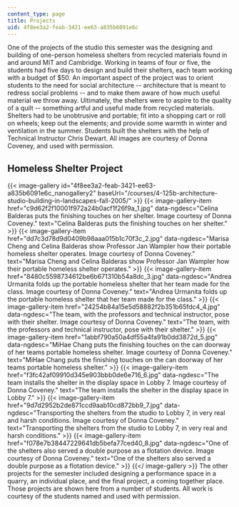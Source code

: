 ```yaml
---
content_type: page
title: Projects
uid: 4f8ee3a2-feab-3421-ee63-a835b6091e6c
---
```


One of the projects of the studio this semester was the designing and building of one-person homeless shelters from recycled materials found in and around MIT and Cambridge. Working in teams of four or five, the students had five days to design and build their shelters, each team working with a budget of $50. An important aspect of the project was to orient students to the need for social architecture -- architecture that is meant to redress social problems -- and to make them aware of how much useful material we throw away. Ultimately, the shelters were to aspire to the quality of a quilt -- something artful and useful made from recycled materials. Shelters had to be unobtrusive and portable; fit into a shopping cart or roll on wheels; keep out the elements; and provide some warmth in winter and ventilation in the summer. Students built the shelters with the help of Technical Instructor Chris Dewart. All images are courtesy of Donna Coveney, and used with permission.

Homeless Shelter Project
------------------------
{{< image-gallery id="4f8ee3a2-feab-3421-ee63-a835b6091e6c_nanogallery2" baseUrl="/courses/4-125b-architecture-studio-building-in-landscapes-fall-2005/" >}}
{{< image-gallery-item href="c9d62f2f10001f972a24b0acf1f26f9a_1.jpg" data-ngdesc="Celina Balderas puts the finishing touches on her shelter. Image courtesy of Donna Coveney." text="Celina Balderas puts the finishing touches on her shelter." >}}
{{< image-gallery-item href="dd7c3d78d9d0409b98aaa015b1c70f3c_2.jpg" data-ngdesc="Marisa Cheng and Celina Balderas show Professor Jan Wampler how their portable homeless shelter operates. Image courtesy of Donna Coveney." text="Marisa Cheng and Celina Balderas show Professor Jan Wampler how their portable homeless shelter operates." >}}
{{< image-gallery-item href="8480c5598734612be6b671310b54a8dc_3.jpg" data-ngdesc="Andrea Urmanita folds up the portable homeless shelter that her team made for the class. Image courtesy of Donna Coveney." text="Andrea Urmanita folds up the portable homeless shelter that her team made for the class." >}}
{{< image-gallery-item href="24254b84a15e5d58882f2b351b65fdc4_4.jpg" data-ngdesc="The team, with the professors and technical instructor, pose with their shelter. Image courtesy of Donna Coveney." text="The team, with the professors and technical instructor, pose with their shelter." >}}
{{< image-gallery-item href="1abbf790a50a4df55a4fa91b0dd3872d_5.jpg" data-ngdesc="MiHae Chang puts the finishing touches on the can doorway of her teams portable homeless shelter. Image courtesy of Donna Coveney." text="MiHae Chang puts the finishing touches on the can doorway of her teams portable homeless shelter." >}}
{{< image-gallery-item href="f3fc42af09910d345e903bbb0de6e716_6.jpg" data-ngdesc="The team installs the shelter in the display space in Lobby 7. Image courtesy of Donna Coveney." text="The team installs the shelter in the display space in Lobby 7." >}}
{{< image-gallery-item href="9d7d2952b2de871ccd9aab10cd872bb9_7.jpg" data-ngdesc="Transporting the shelters from the studio to Lobby 7, in very real and harsh conditions. Image courtesy of Donna Coveney." text="Transporting the shelters from the studio to Lobby 7, in very real and harsh conditions." >}}
{{< image-gallery-item href="f078e7b38447229641db5befa77ced40_8.jpg" data-ngdesc="One of the shelters also served a double purpose as a flotation device. Image courtesy of Donna Coveney." text="One of the shelters also served a double purpose as a flotation device." >}}
{{</ image-gallery >}}
The other projects for the semester included designing a performance space in a quarry, an individual place, and the final project, a coming together place. Those projects are shown here from a number of students. All work is courtesy of the students named and used with permission.